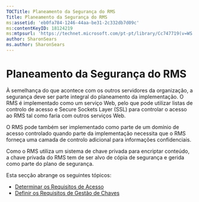 ```yaml
---
TOCTitle: Planeamento da Segurança do RMS
Title: Planeamento da Segurança do RMS
ms:assetid: 'eb0fa784-1246-44aa-be31-2c332db7d09c'
ms:contentKeyID: 18124219
ms:mtpsurl: 'https://technet.microsoft.com/pt-pt/library/Cc747719(v=WS.10)'
author: SharonSears
ms.author: SharonSears
---
```


Planeamento da Segurança do RMS
===============================

À semelhança do que acontece com os outros servidores da organização, a segurança deve ser parte integral do planeamento da implementação. O RMS é implementado como um serviço Web, pelo que pode utilizar listas de controlo de acesso e Secure Sockets Layer (SSL) para controlar o acesso ao RMS tal como faria com outros serviços Web.

O RMS pode também ser implementado como parte de um domínio de acesso controlado quando parte da implementação necessita que o RMS forneça uma camada de controlo adicional para informações confidenciais.

Como o RMS utiliza um sistema de chave privada para encriptar conteúdo, a chave privada do RMS tem de ser alvo de cópia de segurança e gerida como parte do plano de segurança.

Esta secção abrange os seguintes tópicos:

-   [Determinar os Requisitos de Acesso](https://technet.microsoft.com/eb2ce9a5-0430-4811-bd40-4a94a84426a8)
-   [Definir os Requisitos de Gestão de Chaves](https://technet.microsoft.com/f0e08fb8-bf5e-4278-a09f-daa57696e786)
